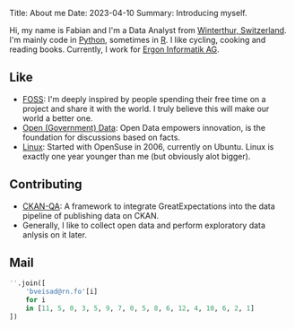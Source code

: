 Title: About me
Date: 2023-04-10
Summary: Introducing myself.

Hi, my name is Fabian and I'm a Data Analyst from [Winterthur, Switzerland](https://www.openstreetmap.org/relation/1682243). I'm mainly code in [Python](http://python.org), sometimes in [R](r-project.org). I like cycling, cooking and reading books. Currently, I work for [Ergon Informatik AG](http://ergon.ch).

## Like
* [FOSS](https://en.wikipedia.org/wiki/Free_and_open-source_software): I'm deeply inspired by people spending their free time on a project and share it with the world. I truly believe this will make our world a better one.
* [Open (Government) Data](https://en.wikipedia.org/wiki/Open_data): Open Data empowers innovation, is the foundation for discussions based on facts.
* [Linux](http://kernel.org): Started with OpenSuse in 2006, currently on Ubuntu. Linux is exactly one year younger than me (but obviously alot bigger).


## Contributing
* [CKAN-QA](https://github.com/fbardos/ckan_qa): A framework to integrate GreatExpectations into the data pipeline of publishing data on CKAN.
* Generally, I like to collect open data and perform exploratory data anlysis on it later.

## Mail
```python
''.join([
    'bveisad@rn.fo'[i]
    for i
    in [11, 5, 0, 3, 5, 9, 7, 0, 5, 8, 6, 12, 4, 10, 6, 2, 1]
])
```

